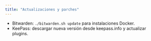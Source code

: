 ```yaml
---
title: "Actualizaciones y parches"
---
```

- Bitwarden: `./bitwarden.sh update` para instalaciones Docker.
- KeePass: descargar nueva versión desde keepass.info y actualizar plugins.